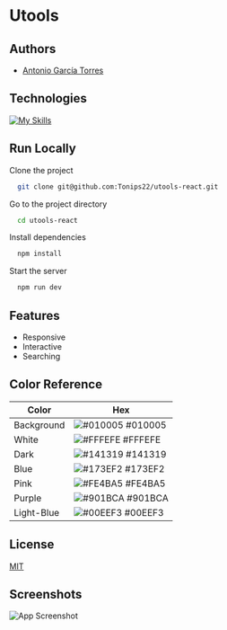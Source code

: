 # Utools

## Authors

- [Antonio García Torres](https://www.github.com/Tonips22)


## Technologies

[![My Skills](https://skillicons.dev/icons?i=html,css,js,react,tailwind)](https://skillicons.dev)


## Run Locally

Clone the project

```bash
  git clone git@github.com:Tonips22/utools-react.git
```

Go to the project directory

```bash
  cd utools-react
```

Install dependencies

```bash
  npm install
```

Start the server

```bash
  npm run dev
```

## Features

- Responsive
- Interactive
- Searching

## Color Reference

| Color      | Hex                                                                |
| ---------- | ------------------------------------------------------------------ |
| Background | ![#010005](https://via.placeholder.com/10/010005?text=+) #010005  |
| White      | ![#FFFEFE](https://via.placeholder.com/10/FFFEFE?text=+) #FFFEFE  |
| Dark       | ![#141319](https://via.placeholder.com/10/141319?text=+) #141319  |
| Blue       | ![#173EF2](https://via.placeholder.com/10/173EF2?text=+) #173EF2  |
| Pink       | ![#FE4BA5](https://via.placeholder.com/10/FE4BA5?text=+) #FE4BA5  |
| Purple     | ![#901BCA](https://via.placeholder.com/10/901BCA?text=+) #901BCA  |
| Light-Blue | ![#00EEF3](https://via.placeholder.com/10/00EEF3?text=+) #00EEF3  |


## License

[MIT](https://choosealicense.com/licenses/mit/)


## Screenshots

![App Screenshot](/wallpaper.webp)

